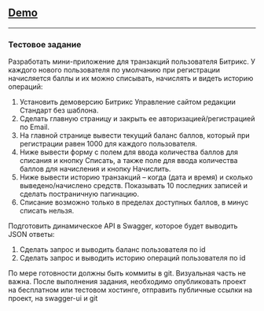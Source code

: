 ## [Demo](http://u2343679.isp.regruhosting.ru)

***

### Тестовое задание

Разработать мини-приложение для транзакций пользователя Битрикс. У каждого нового пользователя по умолчанию при регистрации начисляется баллы и их можно списывать, начислять и видеть историю операций:
1.	Установить демоверсию Битрикс Управление сайтом редакции Стандарт без шаблона.
2.	Сделать главную страницу и закрыть ее авторизацией/регистрацией по Email.
3.	На главной странице вывести текущий баланс баллов, который при регистрации равен 1000 для каждого пользователя.
4.	Ниже вывести форму с полем для ввода количества баллов для списания и кнопку Списать, а также поле для ввода количества баллов для начисления и кнопку Начислить.
5.	Ниже вывести историю транзакций – когда (дата и время) и сколько выведено/начислено средств. Показывать 10 последних записей и сделать постраничную пагинацию.
6.	Списание возможно только в пределах доступных баллов, в минус списать нельзя.

Подготовить динамическое API в Swagger, которое будет выводить JSON ответы:
1.	Сделать запрос и выводить баланс пользователя по id
2.	Сделать запрос и выводить историю операций пользователя по id

По мере готовности должны быть коммиты в git. Визуальная часть не важна.
После выполнения задания, необходимо опубликовать проект на бесплатном или тестовом хостинге, отправить публичные ссылки на проект, на swagger-ui и git